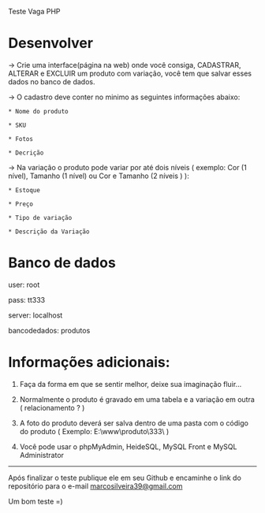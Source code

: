 Teste Vaga PHP


#       Desenvolver       #

-> Crie uma interface(página na web) onde você consiga, CADASTRAR, ALTERAR e EXCLUIR um produto com variação, você tem que salvar esses
dados no banco de dados.

-> O cadastro deve conter no minimo as seguintes informações abaixo:

    * Nome do produto
    
    * SKU
    
    * Fotos
    
    * Decrição
    
 -> Na variação o produto pode variar por até dois níveis ( exemplo: Cor (1 nível), Tamanho (1 nível) ou Cor e Tamanho (2 níveis ) ):
    
    * Estoque
    
    * Preço
    
    * Tipo de variação
    
    * Descrição da Variação



#     Banco de dados      #

user:           root

pass:           tt333

server:         localhost

bancodedados:   produtos




# Informações adicionais: #

1) Faça da forma em que se sentir melhor, deixe sua imaginação fluir...

2) Normalmente o produto é gravado em uma tabela e a variação em outra ( relacionamento ? )

2) A foto do produto deverá ser salva dentro de uma pasta com o código do produto ( Exemplo: E:\www\produto\333\ )

3) Você pode usar o phpMyAdmin, HeideSQL, MySQL Front e MySQL Administrator


---- 

Após finalizar o teste publique ele em seu Github e encaminhe o link do repositório para o e-mail marcosilveira39@gmail.com

Um bom teste =)
